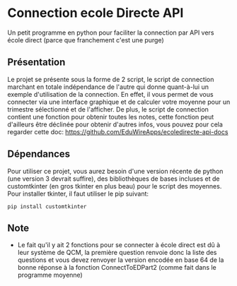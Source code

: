# Connection ecole Directe API
Un petit programme en python pour faciliter la connection par API vers école direct (parce que franchement c'est une purge)
## Présentation
Le projet se présente sous la forme de 2 script, le script de connection marchant en totale indépendance de l'autre qui donne quant-à-lui un exemple d'utilisation de la connection. En effet, il vous permet de vous connecter via une interface graphique et de calculer votre moyenne pour un trimestre sélectionné et de l'afficher. De plus, le script de connection contient une fonction pour obtenir toutes les notes, cette fonction peut d'ailleurs être déclinée pour obtenir d'autres infos, vous pouvez pour cela regarder cette doc: https://github.com/EduWireApps/ecoledirecte-api-docs
## Dépendances
Pour utiliser ce projet, vous aurez besoin d'une version récente de python (une version 3 devrait suffire), des bibliothèques de bases incluses et de customtkinter (en gros tkinter en plus beau) pour le script des moyennes. Pour installer tkinter, il faut utiliser le pip suivant:
```
pip install customtkinter
```
## Note
- Le fait qu'il y ait 2 fonctions pour se connecter à école direct est dû à leur système de QCM, la première question renvoie donc la liste des questions et vous devez renvoyer la version encodée en base 64 de la bonne réponse à la fonction ConnectToEDPart2 (comme fait dans le programme moyenne)
